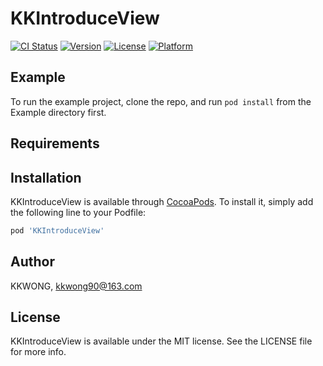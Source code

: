 # KKIntroduceView

[![CI Status](https://img.shields.io/travis/kkwong90@163.com/KKIntroduceView.svg?style=flat)](https://travis-ci.org/kkwong90@163.com/KKIntroduceView)
[![Version](https://img.shields.io/cocoapods/v/KKIntroduceView.svg?style=flat)](https://cocoapods.org/pods/KKIntroduceView)
[![License](https://img.shields.io/cocoapods/l/KKIntroduceView.svg?style=flat)](https://cocoapods.org/pods/KKIntroduceView)
[![Platform](https://img.shields.io/cocoapods/p/KKIntroduceView.svg?style=flat)](https://cocoapods.org/pods/KKIntroduceView)

## Example

To run the example project, clone the repo, and run `pod install` from the Example directory first.

## Requirements

## Installation

KKIntroduceView is available through [CocoaPods](https://cocoapods.org). To install
it, simply add the following line to your Podfile:

```ruby
pod 'KKIntroduceView'
```

## Author

KKWONG, kkwong90@163.com

## License

KKIntroduceView is available under the MIT license. See the LICENSE file for more info.
